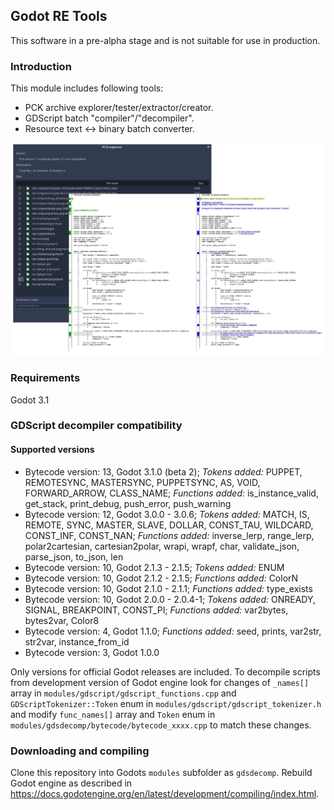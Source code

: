 ## Godot RE Tools

This software in a pre-alpha stage and is not suitable for use in production.

### Introduction

This module includes following tools:

- PCK archive explorer/tester/extractor/creator.
- GDScript batch "compiler"/"decompiler".
- Resource text <-> binary batch converter.

![Screenshot](screenshot.png)

### Requirements

Godot 3.1

### GDScript decompiler compatibility

#### Supported versions

- Bytecode version: 13, Godot 3.1.0 (beta 2); *Tokens added:* PUPPET, REMOTESYNC, MASTERSYNC, PUPPETSYNC, AS, VOID, FORWARD_ARROW, CLASS_NAME; *Functions added:* is_instance_valid, get_stack, print_debug, push_error, push_warning
- Bytecode version: 12, Godot 3.0.0 - 3.0.6; *Tokens added:* MATCH, IS, REMOTE, SYNC, MASTER, SLAVE, DOLLAR, CONST_TAU, WILDCARD, CONST_INF, CONST_NAN; *Functions added:* inverse_lerp, range_lerp, polar2cartesian, cartesian2polar, wrapi, wrapf, char, validate_json, parse_json, to_json, len
- Bytecode version: 10, Godot 2.1.3 - 2.1.5; *Tokens added:* ENUM
- Bytecode version: 10, Godot 2.1.2 - 2.1.5; *Functions added:* ColorN
- Bytecode version: 10, Godot 2.1.0 - 2.1.1; *Functions added:* type_exists
- Bytecode version: 10, Godot 2.0.0 - 2.0.4-1; *Tokens added:* ONREADY, SIGNAL, BREAKPOINT, CONST_PI; *Functions added:* var2bytes, bytes2var, Color8
- Bytecode version: 4, Godot 1.1.0; *Functions added:* seed, prints, var2str, str2var, instance_from_id
- Bytecode version: 3, Godot 1.0.0

Only versions for official Godot releases are included. To decompile scripts from development version of Godot engine look for changes of `_names[]` array in `modules/gdscript/gdscript_functions.cpp` and `GDScriptTokenizer::Token` enum in `modules/gdscript/gdscript_tokenizer.h` and modify `func_names[]` array and `Token` enum in `modules/gdsdecomp/bytecode/bytecode_xxxx.cpp` to match these changes.

### Downloading and compiling

Clone this repository into Godots `modules` subfolder as `gdsdecomp`.
Rebuild Godot engine as described in https://docs.godotengine.org/en/latest/development/compiling/index.html.

